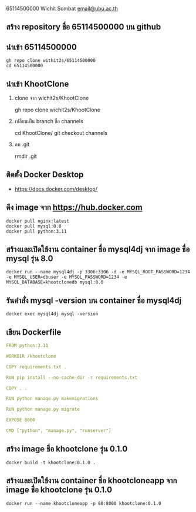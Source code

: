  65114500000
 Wichit Sombat
 email@ubu.ac.th

## สร้าง repository ชื่อ 65114500000 บน github


## นำเข้า 65114500000

    gh repo clone withit2s/65114500000
    cd 65114500000

## นำเข้า KhootClone

1. clone จาก wichit2s/KhootClone

    gh repo clone wichit2s/KhootClone

2. เปลี่ยนเป็น branch ชื่อ channels

    cd KhootClone/
    git checkout channels

3. ลบ .git

    rmdir .git

## ติดตั้ง Docker Desktop

 * https://docs.docker.com/desktop/

## ดึง image จาก https://hub.docker.com

    docker pull nginx:latest
    docker pull mysql:8.0
    docker pull python:3.11

## สร้างและเปิดใช้งาน container ชื่อ mysql4dj จาก image ชื่อ mysql รุ่น 8.0

    docker run --name mysql4dj -p 3306:3306 -d -e MYSQL_ROOT_PASSWORD=1234 -e MYSQL_USER=dbuser -e MYSQL_PASSWORD=1234 -e MYSQL_DATABASE=khootclonedb mysql:8.0

## รันคำสั่ง mysql -version บน container ชื่อ mysql4dj

    docker exec mysql4dj mysql -version

## เขียน Dockerfile

```yaml
FROM python:3.11

WORKDIR /khootclone

COPY requirements.txt .

RUN pip install --no-cache-dir -r requirements.txt

COPY . .

RUN python manage.py makemigrations

RUN python manage.py migrate

EXPOSE 8000

CMD ["python", "manage.py", "runserver"]
```

## สร้าง image ชื่อ khootclone รุ่น 0.1.0

    docker build -t khootclone:0.1.0 .

## สร้างและเปิดใช้งาน container ชื่อ khootcloneapp จาก image ชื่อ khootclone รุ่น 0.1.0

    docker run --name khootcloneapp -p 80:8000 khootclone:0.1.0

